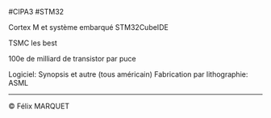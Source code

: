 #CIPA3 #STM32

Cortex M et système embarqué
STM32CubeIDE

TSMC les best 

100e de milliard de transistor par puce

Logiciel: Synopsis et autre (tous américain)
Fabrication par lithographie: ASML

---
&copy; Félix MARQUET